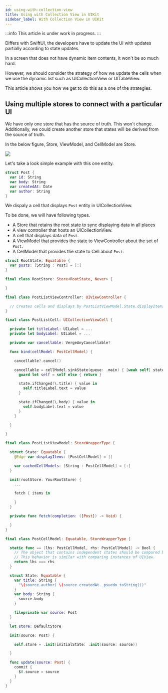 ```yaml
---
id: using-with-collection-view
title: Using with Collection View in UIKit
sidebar_label: With Collection View in UIKit
---
```


:::info
This article is under work in progress.
:::

Differs with SwiftUI, the developers have to update the UI with updates partially according to state updates.

In a screen that does not have dynamic item contents, it won't be so much hard.

However, we should consider the strategy of how we update the cells when we use the dynamic list such as UICollectionView or UITableView.

This article shows you how we get to do this as a one of the strategies.

## Using multiple stores to connect with a particular UI

We have only one store that has the source of truth. This won't change.  
Additionally, we could create another store that states will be derived from the source of truth.

In the below figure, Store, ViewModel, and CellModel are Store.

![](https://user-images.githubusercontent.com/1888355/88272709-18f57180-cd14-11ea-8828-bf189f8cfbf2.png)

Let's take a look simple example with this one entity.

```swift
struct Post {
  var id: String
  var body: String
  var createdAt: Date
  var author: String
}
```

We dispaly a cell that displays `Post` entity in UICollectionView.

To be done, we will have following types.

- A Store that retains the root state to sync displaying data in all places
- A view controller that hosts an UICollectionView.
- A cell that displays data of `Post`.
- A ViewModel that provides the state to ViewController about the set of `Post`.
- A CellModel that provides the state to Cell about `Post`.

```swift
struct RootState: Equatable {
  var posts: [String : Post] = [:]
}

final class RootStore: Store<RootState, Never> {

}
```

```swift
final class PostListViewController: UIViewController {

  // Creates cells and displays by PostListViewModel.State.displayItems
}
```

```swift
final class PostListCell: UICollectionViewCell {

  private let titleLabel: UILabel = ...
  private let bodyLabel: UILabel = ...

  private var cancellable: VergeAnyCancellable?

  func bind(cellModel: PostCellModel) {

    cancellable?.cancel()

    cancellable = cellModel.sinkState(queue: .main) { [weak self] state in
      guard let self = self else { return }

      state.ifChanged(\.title) { value in
        self.titleLabel.text = value
      }

      state.ifChanged(\.body) { value in
        self.bodyLabel.text = value
      }
    }

  }

}
```

```swift
final class PostListViewModel: StoreWrapperType {

  struct State: Equatable {
    @Edge var displayItems: [PostCellModel] = []

    var cachedCellModels: [String : PostCellModel] = [:]
  }

  init(rootStore: YourRootStore) {
    ...

    fetch { items in

    }
  }

  private func fetch(completion: ([Post]) -> Void) {

  }
}
```

```swift
final class PostCellModel: Equatable, StoreWrapperType {

  static func == (lhs: PostCellModel, rhs: PostCellModel) -> Bool {
    // The object that contains independent states should be compared by pointer personality.
    // This behavior is similar with comparing instances of UIView.
    return lhs === rhs
  }

  struct State: Equatable {
    var title: String {
      "\(source.author) \(source.createdAt._psuedo_toString())"
    }
    var body: String {
      source.body
    }

    fileprivate var source: Post
  }

  let store: DefaultStore

  init(source: Post) {

    self.store = .init(initialState: .init(source: source))

  }

  func update(source: Post) {
    commit {
      $0.source = source
    }
  }
}
```
